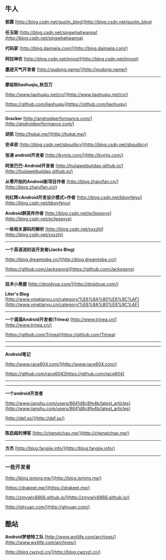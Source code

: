 ## 牛人

**郭霖**	[http://blog.csdn.net/guolin_blog](http://blog.csdn.net/guolin_blog)

**任玉刚**	[http://blog.csdn.net/singwhatiwanna](http://blog.csdn.net/singwhatiwanna)

**代码家**		[http://blog.daimajia.com/](http://blog.daimajia.com/)

**阿拉神农**	[http://blog.csdn.net/innost](http://blog.csdn.net/innost)

**墨迹天气开发者**	[http://gudong.name/](http://gudong.name/)

---

**廖祜秋liaohuqiu_秋百万**	

[http://www.liaohuqiu.net/cn/](http://www.liaohuqiu.net/cn/)

[https://github.com/liaohuqiu](https://github.com/liaohuqiu)

---

**Gracker**	[http://androidperformance.com/](http://androidperformance.com/)

**胡凯**		[http://hukai.me/](http://hukai.me/)

**安卓弟**		[http://blog.csdn.net/sbsujjbcy](http://blog.csdn.net/sbsujjbcy) 

**张涛 android开发者**		[http://kymjs.com/](http://kymjs.com/)

**阿里巴巴-Android开发者**	[http://hujiaweibujidao.github.io/](http://hujiaweibujidao.github.io/)

**从零开始的Android新项目作者**	[http://blog.zhaiyifan.cn/](http://blog.zhaiyifan.cn/)

**何红辉<Android开发设计模式>作者**	[http://blog.csdn.net/bboyfeiyu](http://blog.csdn.net/bboyfeiyu)

**Android群英传作者**		[http://blog.csdn.net/eclipsexys](http://blog.csdn.net/eclipsexys)

**一些相关源码的解析**	[http://blog.csdn.net/xxxzhi](http://blog.csdn.net/xxxzhi)

---
**一个英语流利说开发者(Jacks Blog)**	

[http://blog.dreamtobe.cn/](http://blog.dreamtobe.cn/)

[https://github.com/Jacksgong](https://github.com/Jacksgong)

---

**技术小黑屋** 	[http://droidyue.com/](http://droidyue.com/)

**Liter's Blog**	[http://www.vmatianyu.cn/category/%E6%8A%80%E6%9C%AF](http://www.vmatianyu.cn/category/%E6%8A%80%E6%9C%AF)

---
**一个滴滴Android开发者(Trinea)**
[http://www.trinea.cn/](http://www.trinea.cn/)

[https://github.com/Trinea](https://github.com/Trinea)

---

---

**Android笔记**	

[http://www.race604.com/](http://www.race604.com/)

[https://github.com/race604](https://github.com/race604)

---

---
**一个android开发者**	

[http://www.jianshu.com/users/8641d8c8fe4b/latest_articles](http://www.jianshu.com/users/8641d8c8fe4b/latest_articles)

[http://def.so/](http://def.so/)

---

**陈启超的博客**	[http://chenqichao.me/](http://chenqichao.me/)

---

**方杰**	[http://blog.fangjie.info/](http://blog.fangjie.info/)

---

### 一些开发者
[http://blog.isming.me/](http://blog.isming.me/)

[https://drakeet.me/](https://drakeet.me/)

[http://zmywly8866.github.io/](http://zmywly8866.github.io/)

[http://gityuan.com/](http://gityuan.com/)

## 酷站

**Android梦想特工队**	[http://www.wxtlife.com/archives/](http://www.wxtlife.com/archives/)

[http://blog.cwzyzl.cn/](http://blog.cwzyzl.cn/)
